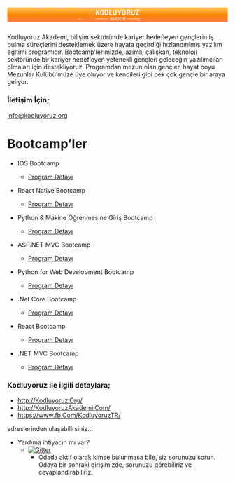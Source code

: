 # <img src="bg_akademi.png" alt="https://www.kodluyoruz.org/" class="logo"/> 

Kodluyoruz Akademi, bilişim sektöründe kariyer hedefleyen gençlerin iş bulma süreçlerini desteklemek üzere hayata geçirdiği hızlandırılmış yazılım eğitimi programıdır. Bootcamp’lerimizde, azimli, çalışkan, teknoloji sektöründe bir kariyer hedefleyen yetenekli gençleri geleceğin yazılımcıları olmaları için destekliyoruz. Programdan mezun olan gençler, hayat boyu Mezunlar Kulübü’müze üye oluyor ve kendileri gibi pek çok gençle bir araya geliyor.

### İletişim İçin;
info@kodluyoruz.org


# Bootcamp’ler


* IOS Bootcamp

  * [Program Detayı](https://kodluyoruz.github.io/Kodluyoruz-iOS-Bootcamp/)

* React Native Bootcamp

  * [Program Detayı](https://github.com/yasinugrl/react-native-egitimi)


* Python & Makine Öğrenmesine Giriş Bootcamp

  * [Program Detayı]( https://github.com/fuatbeser/python-programlamaya-giris)


* ASP.NET MVC Bootcamp

  * [Program Detayı]( https://github.com/HBurakKaradag/aspnet-mvc-course/blob/master/README.md)

* Python for Web Development Bootcamp

  * [Program Detayı]( https://github.com/hakanyalcinkaya/kodluyoruz-org-python-ve-django-egitimi )


* .Net Core Bootcamp

  * [Program Detayı](https://github.com/asafgunay/dotnet-core-mvc-web-api-course/blob/master/README.md)


* React Bootcamp

   * [Program Detayı](https://github.com/ftihsen/react-redux-course)


* .NET MVC Bootcamp

  * [Program Detayı](https://github.com/MKanbaz/.NET-MVC)











### Kodluyoruz ile ilgili detaylara;

* http://Kodluyoruz.Org/
* http://KodluyoruzAkademi.Com/
* https://www.fb.Com/KodluyoruzTR/

adreslerinden ulaşabilirsiniz...


* Yardıma ihtiyacın mı var?
    * [![Gitter](https://badges.gitter.im/Join%20Chat.svg)](https://gitter.im/Kodluyoruz-ORG/Lobby?utm_source=badge&utm_medium=badge&utm_campaign=pr-badge)
        * Odada aktif olarak kimse bulunmasa bile, siz sorunuzu sorun. Odaya bir sonraki girişimizde, sorunuzu görebiliriz ve cevaplandırabiliriz.
        






